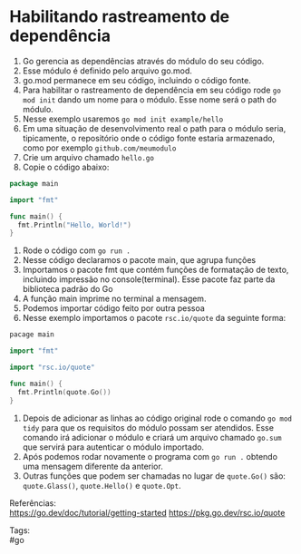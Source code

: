 # Habilitando rastreamento de dependência

1. Go gerencia as dependências através do módulo do seu código.
1. Esse módulo é definido pelo arquivo go.mod.
1. go.mod permanece em seu código, incluindo o código fonte.
1. Para habilitar o rastreamento de dependência em seu código rode `go
   mod init` dando um nome para o módulo. Esse nome será o path do
   módulo.
1. Nesse exemplo usaremos `go mod init example/hello`
1. Em uma situação de desenvolvimento real o path para o módulo seria,
   tipicamente, o repositório onde o código fonte estaria armazenado,
   como por exemplo `github.com/meumodulo`
1. Crie um arquivo chamado `hello.go`
1. Copie o código abaixo:
```go
package main

import "fmt"

func main() {
  fmt.Println("Hello, World!")
}
```
1. Rode o código com `go run .`
1. Nesse código declaramos o pacote main, que agrupa funções 
1. Importamos o pacote fmt que contém funções de formatação de texto,
   incluindo impressão no console(terminal). Esse pacote faz parte da
   biblioteca padrão do Go
1. A função main imprime no terminal a mensagem.
1. Podemos importar código feito por outra pessoa 
1. Nesse exemplo importamos o pacote `rsc.io/quote` da seguinte forma:
```go
pacage main

import "fmt"

import "rsc.io/quote"

func main() {
  fmt.Println(quote.Go())
}
```
1. Depois de adicionar as linhas ao código original rode o comando `go
   mod tidy` para que os requisitos do módulo possam ser atendidos. Esse
   comando irá adicionar o módulo e criará um arquivo chamado `go.sum`
   que servirá para autenticar o módulo importado. 
1. Após podemos rodar novamente o programa com `go run .` obtendo uma
   mensagem diferente da anterior.
1. Outras funções que podem ser chamadas no lugar de `quote.Go()` são:
   `quote.Glass()`, `quote.Hello()` e `quote.Opt`. 

Referências:  
https://go.dev/doc/tutorial/getting-started
https://pkg.go.dev/rsc.io/quote

Tags:  
    #go
